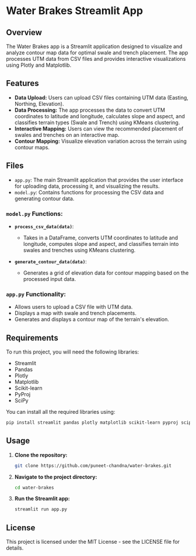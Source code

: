 # Water Brakes Streamlit App

## Overview
The Water Brakes app is a Streamlit application designed to visualize and analyze contour map data for optimal swale and trench placement. The app processes UTM data from CSV files and provides interactive visualizations using Plotly and Matplotlib. 

## Features
- **Data Upload:** Users can upload CSV files containing UTM data (Easting, Northing, Elevation).
- **Data Processing:** The app processes the data to convert UTM coordinates to latitude and longitude, calculates slope and aspect, and classifies terrain types (Swale and Trench) using KMeans clustering.
- **Interactive Mapping:** Users can view the recommended placement of swales and trenches on an interactive map.
- **Contour Mapping:** Visualize elevation variation across the terrain using contour maps.

## Files
- `app.py`: The main Streamlit application that provides the user interface for uploading data, processing it, and visualizing the results.
- `model.py`: Contains functions for processing the CSV data and generating contour data.

### `model.py` Functions:
- **`process_csv_data(data)`**: 
    - Takes in a DataFrame, converts UTM coordinates to latitude and longitude, computes slope and aspect, and classifies terrain into swales and trenches using KMeans clustering.
  
- **`generate_contour_data(data)`**: 
    - Generates a grid of elevation data for contour mapping based on the processed input data.

### `app.py` Functionality:
- Allows users to upload a CSV file with UTM data.
- Displays a map with swale and trench placements.
- Generates and displays a contour map of the terrain's elevation.

## Requirements
To run this project, you will need the following libraries:

- Streamlit
- Pandas
- Plotly
- Matplotlib
- Scikit-learn
- PyProj
- SciPy

You can install all the required libraries using:

```bash
pip install streamlit pandas plotly matplotlib scikit-learn pyproj scipy
```
## Usage
1. **Clone the repository:**
   ```bash
   git clone https://github.com/puneet-chandna/water-brakes.git
    ```
2. **Navigate to the project directory:**
   ```bash
   cd water-brakes
   ```  
3. **Run the Streamlit app:**
   ```bash
   streamlit run app.py
   ```  

## License
This project is licensed under the MIT License - see the LICENSE file for details.